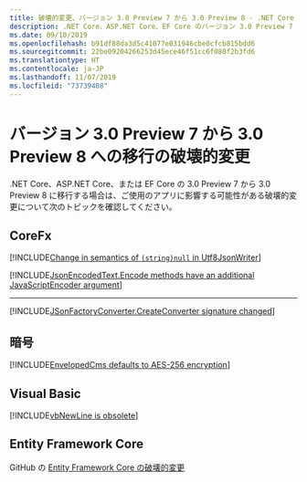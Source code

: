 ```yaml
---
title: 破壊的変更、バージョン 3.0 Preview 7 から 3.0 Preview 8 - .NET Core
description: .NET Core、ASP.NET Core、EF Core のバージョン 3.0 Preview 7 から 3.0 Preview 8 への破壊的変更の一覧を示します。
ms.date: 09/10/2019
ms.openlocfilehash: b91df88da3d5c41077e031946cbe0cfcb815bdd6
ms.sourcegitcommit: 22be09204266253d45ece46f51cc6f080f2b3fd6
ms.translationtype: HT
ms.contentlocale: ja-JP
ms.lasthandoff: 11/07/2019
ms.locfileid: "73739408"
---
```

# <a name="breaking-changes-for-migration-from-version-30-preview-7-to-30-preview-8"></a>バージョン 3.0 Preview 7 から 3.0 Preview 8 への移行の破壊的変更

.NET Core、ASP.NET Core、または EF Core の 3.0 Preview 7 から 3.0 Preview 8 に移行する場合は、ご使用のアプリに影響する可能性がある破壊的変更について次のトピックを確認してください。

## <a name="corefx"></a>CoreFx

[!INCLUDE[Change in semantics of `(string)null` in Utf8JsonWriter](~/includes/core-changes/corefx/change-in-null-in-utf8jsonwriter.md)]

[!INCLUDE[JsonEncodedText.Encode methods have an additional JavaScriptEncoder argument](~/includes/core-changes/corefx/jsonencodedtext-encode-has-additional-argument.md)]

***

[!INCLUDE[JSonFactoryConverter.CreateConverter signature changed](~/includes/core-changes/corefx/jsonfactoryconverter-createconverter.md)]

## <a name="cryptography"></a>暗号

[!INCLUDE[EnvelopedCms defaults to AES-256 encryption](~/includes/core-changes/cryptography/envelopedcms-defaults-to-aes256.md)]

## <a name="visual-basic"></a>Visual Basic

[!INCLUDE[vbNewLine is obsolete](~/includes/core-changes/visualbasic/vbnewline-is-obsolete.md)]

## <a name="entity-framework-core"></a>Entity Framework Core

GitHub の [Entity Framework Core の破壊的変更](https://github.com/aspnet/EntityFrameworkCore/issues?q=is%3Aissue+is%3Aopen+label%3Abreaking-change)
